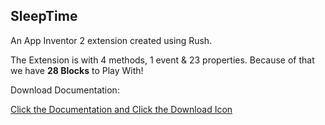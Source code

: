 ## SleepTime

An App Inventor 2 extension created using Rush.

The Extension is with 4 methods, 1 event & 23 properties. Because of that we have <b>28 Blocks</b> to Play With!

Download Documentation:

<a href="https://github.com/bextdev797/SleepTime/blob/main/SleepTimeDocumentation.pdf">Click the Documentation and Click the Download Icon</a>
